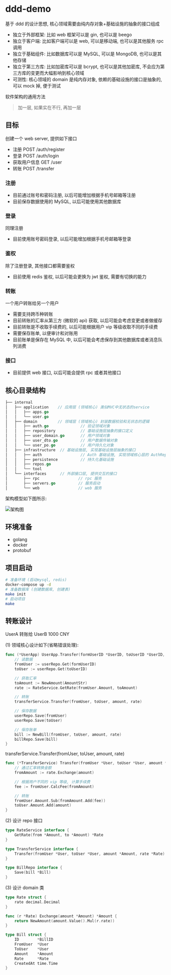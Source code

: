 # ddd-demo

基于 ddd 的设计思想, 核心领域需要由纯内存对象+基础设施的抽象的接口组成

* 独立于外部框架: 比如 web 框架可以是 gin, 也可以是 beego
* 独立于客户端: 比如客户端可以是 web, 可以是移动端, 也可以是其他服务 rpc 调用
* 独立于基础组件: 比如数据库可以是 MySQL, 可以是 MongoDB, 也可以是其他存储
* 独立于第三方库: 比如加密库可以是 bcrypt, 也可以是其他加密库, 不会应为第三方库的变更而大幅影响到核心领域
* 可测性: 核心领域的 domain 是纯内存对象, 依赖的基础设施的接口是抽象的, 可以 mock 掉, 便于测试

软件架构的通用方法

> 加一层, 如果实在不行, 再加一层

## 目标

创建一个 web server, 提供如下接口

* 注册 POST /auth/register
* 登录 POST /auth/login
* 获取用户信息 GET /user
* 转账 POST /transfer

### 注册

* 目前通过账号和密码注册, 以后可能增加根据手机号邮箱等注册
* 目前保存数据使用的 MySQL, 以后可能使用其他数据库

### 登录

同理注册

* 目前使用账号密码登录, 以后可能增加根据手机号邮箱等登录

### 鉴权

除了注册登录, 其他接口都需要鉴权

* 目前使用 redis 鉴权, 以后可能会更换为 jwt 鉴权, 需要有切换的能力

### 转账

一个用户转账给另一个用户

* 需要支持跨币种转账
* 目前转账的汇率从第三方 (微软的 api) 获取, 以后可能会考虑变更或者做缓存
* 目前转账是不收取手续费的, 以后可能根据用户 vip 等级收取不同的手续费
* 需要保存账单, 以便审计和对账用
* 目前账单是保存在 MySQL 中, 以后可能会考虑保存到其他数据库或者消息队列消费

### 接口

* 目前提供 web 接口, 以后可能会提供 rpc 或者其他接口

## 核心目录结构

```go
├── internal
│   ├── application    // 应用层 (领域核心) 类似MVC中无状态的service
│   │   ├── apps.go
│   │   └── user.go
│   ├── domain         // 领域层 (领域核心) 封装数据校验和无状态的逻辑
│   │   ├── auth.go              // 验证领域对象
│   │   ├── repository           // 基础设施层抽象的接口定义
│   │   ├── user_domain.go       // 用户领域对象
│   │   ├── user_dto.go          // 用户数据传输对象
│   │   └── user_po.go           // 用户持久化对象
│   ├── infrastructure  // 基础设施层, 实现基础设施层抽象的接口
│   │   ├── auth                 // Auth 基础设施, 实现领域核心层的 AuthRepo 接口
│   │   ├── persistence          // 持久化基础设施
│   │   ├── repos.go
│   │   └── tool    
│   └── interfaces      // 外部接口层, 提供交互的接口
│       ├── rpc                 // rpc 服务
│       ├── servers.go          // 服务启动
│       └── web                 // web 服务
```

架构模型如下图所示:

![架构图](https://docs.google.com/drawings/d/e/2PACX-1vQ5ps72uaZcEJzwnJbPhzUfEeBbN6CJ04j7hl2i3K2HHatNcsoyG2tgX2vnrN5xxDKLp5Jm5bzzmZdv/pub?w=960&h=657)

## 环境准备

* golang
* docker
* protobuf

## 项目启动

```bash
# 准备环境 (启动mysql, redis)
docker-compose up -d
# 准备数据库 (创建数据库, 创建表)
make init
# 启动项目
make
```

## 转账设计

UserA 转账给 UserB 1000 CNY

(1) 领域核心设计如下(省略错误处理):

```go
func (*UserApp) UserApp.Transfer(formUserID *UserID, toUserID *UserID, amount *Amount, AmountStr string) {
    // 读数据
    fromUser := userRepo.Get(formUserID)
    toUser := userRepo.Get(toUserID)

    // 获取汇率
    toAmount := NewAmount(AmountStr)
    rate := RateService.GetRate(fromUser.Amount, toAmount)

    // 转账
    transferService.Transfer(fromUser, toUser, amount, rate)

    // 保存数据
    userRepo.Save(fromUser)
    userRepo.Save(toUser)

    // 保存账单
    bill := NewBill(fromUser, toUser, amount, rate)
    billRepo.Save(bill)
}
```

transferService.Transfer(fromUser, toUser, amount, rate)

```go
func (*TransferService) Transfer(fromUser *User, toUser *User, amount *Amount, rate *Rate) {
    // 通过汇率转换金额
    fromAmount := rate.Exchange(amount)

    // 根据用户不同的 vip 等级, 计算手续费
    fee := fromUser.CalcFee(fromAmount)

    // 转账
    fromUser.Amount.Sub(fromAmount.Add(fee))
    toUser.Amount.Add(amount)
}
```

(2) 设计 repo 接口

```go
type RateService interface {
    GetRate(from *Amount, to *Amount) *Rate
}

type TransferService interface {
    Transfer(fromUser *User, toUser *User, amount *Amount, rate *Rate)
}

type BillRepo interface {
    Save(bill *Bill)
}
```

(3) 设计 domain 类

```go
type Rate struct {
    rate decimal.Decimal
}

func (r *Rate) Exchange(amount *Amount) *Amount {
    return NewAmount(amount.Value().Mul(r.rate))
}

type Bill struct {
    ID        *BillID
    FromUser  *User
    ToUser    *User
    Amount    *Amount
    Rate      *Rate
    CreatedAt time.Time
}
```
